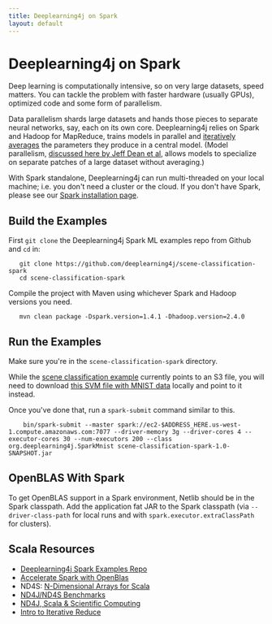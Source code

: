 ```yaml
---
title: Deeplearning4j on Spark
layout: default
---
```


# Deeplearning4j on Spark

Deep learning is computationally intensive, so on very large datasets, speed matters. You can tackle the problem with faster hardware (usually GPUs), optimized code and some form of parallelism. 

Data parallelism shards large datasets and hands those pieces to separate neural networks, say, each on its own core. Deeplearning4j relies on Spark and Hadoop for MapReduce, trains models in parallel and [iteratively averages](../iterativereduce.html) the parameters they produce in a central model. (Model parallelism, [discussed here by Jeff Dean et al](https://static.googleusercontent.com/media/research.google.com/en//archive/large_deep_networks_nips2012.pdf), allows models to specialize on separate patches of a large dataset without averaging.)

With Spark standalone, Deeplearning4j can run multi-threaded on your local machine; i.e. you don't need a cluster or the cloud. If you don't have Spark, please see our [Spark installation page](../sparkinstall.html).

## <a name="build">Build the Examples</a>

First `git clone` the Deeplearning4j Spark ML examples repo from Github and `cd` in:

       git clone https://github.com/deeplearning4j/scene-classification-spark
       cd scene-classification-spark

Compile the project with Maven using whichever Spark and Hadoop versions you need. 

       mvn clean package -Dspark.version=1.4.1 -Dhadoop.version=2.4.0

## <a name="run">Run the Examples</a>

Make sure you're in the `scene-classification-spark` directory. 

While the [scene classification example](https://github.com/deeplearning4j/scene-classification-spark/blob/master/src/main/java/org/deeplearning4j/SparkMnist.java) currently points to an S3 file, you will need to download [this SVM file with MNIST data](https://raw.githubusercontent.com/deeplearning4j/Canova/master/canova-api/src/test/resources/mnist_svmlight.txt) locally and point to it instead. 

Once you've done that, run a `spark-submit` command similar to this.

        bin/spark-submit --master spark://ec2-$ADDRESS_HERE.us-west-1.compute.amazonaws.com:7077 --driver-memory 3g --driver-cores 4 --executor-cores 30 --num-executors 200 --class org.deeplearning4j.SparkMnist scene-classification-spark-1.0-SNAPSHOT.jar

## OpenBLAS With Spark

To get OpenBLAS support in a Spark environment, Netlib should be in the Spark classpath. Add the application fat JAR to the Spark classpath (via `--driver-class-path` for local runs and with `spark.executor.extraClassPath` for clusters).

## Scala Resources

* [Deeplearning4j Spark Examples Repo](https://github.com/deeplearning4j/scene-classification-spark)
* [Accelerate Spark with OpenBlas](../spark-fast-native-binaries.html)
* ND4S: [N-Dimensional Arrays for Scala](https://github.com/deeplearning4j/nd4s)
* [ND4J/ND4S Benchmarks](http://nd4j.org/benchmarking)
* [ND4J, Scala & Scientific Computing](http://nd4j.org/scala.html)
* [Intro to Iterative Reduce](../iterativereduce)
